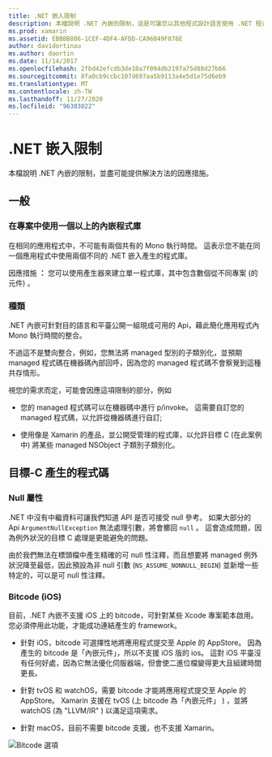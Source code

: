 ```yaml
---
title: .NET 嵌入限制
description: 本檔說明 .NET 內嵌的限制，這是可讓您以其他程式設計語言使用 .NET 程式碼的工具。
ms.prod: xamarin
ms.assetid: EBBBB886-1CEF-4DF4-AFDD-CA96049F878E
author: davidortinau
ms.author: daortin
ms.date: 11/14/2017
ms.openlocfilehash: 2fbd42efcdb3de10a7f094db2197a75d88d27b66
ms.sourcegitcommit: 8fa0cb9ccbc107d697aa5b9113a4e5d1e75d6eb9
ms.translationtype: MT
ms.contentlocale: zh-TW
ms.lasthandoff: 11/27/2020
ms.locfileid: "96303022"
---
```

# <a name="net-embedding-limitations"></a>.NET 嵌入限制

本檔說明 .NET 內嵌的限制，並盡可能提供解決方法的因應措施。

## <a name="general"></a>一般

### <a name="use-more-than-one-embedded-library-in-a-project"></a>在專案中使用一個以上的內嵌程式庫

在相同的應用程式中，不可能有兩個共有的 Mono 執行時間。 這表示您不能在同一個應用程式中使用兩個不同的 .NET 嵌入產生的程式庫。

因應措施 **：** 您可以使用產生器來建立單一程式庫，其中包含數個從不同專案 (的元件) 。

### <a name="subclassing"></a>種類

.NET 內嵌可針對目的語言和平臺公開一組現成可用的 Api，藉此簡化應用程式內 Mono 執行時間的整合。

不過這不是雙向整合，例如，您無法將 managed 型別的子類別化，並預期 managed 程式碼在機器碼內部回呼，因為您的 managed 程式碼不會察覺到這種共存情形。

視您的需求而定，可能會因應這項限制的部分，例如

* 您的 managed 程式碼可以在機器碼中進行 p/invoke。 這需要自訂您的 managed 程式碼，以允許從機器碼進行自訂;

* 使用像是 Xamarin 的產品，並公開受管理的程式庫，以允許目標 C (在此案例中) 將某些 managed NSObject 子類別子類別化。

## <a name="objective-c-generated-code"></a>目標-C 產生的程式碼

### <a name="nullability"></a>Null 屬性

.NET 中沒有中繼資料可讓我們知道 API 是否可接受 null 參考。 如果大部分的 Api `ArgumentNullException` 無法處理引數，將會擲回 `null` 。 這會造成問題，因為例外狀況的目標 C 處理是更能避免的問題。

由於我們無法在標頭檔中產生精確的可 null 性注釋，而且想要將 managed 例外狀況降至最低，因此預設為非 null 引數 (`NS_ASSUME_NONNULL_BEGIN`) 並新增一些特定的，可以是可 null 性注釋。

### <a name="bitcode-ios"></a>Bitcode (iOS) 

目前，.NET 內嵌不支援 iOS 上的 bitcode，可針對某些 Xcode 專案範本啟用。 您必須停用此功能，才能成功連結產生的 framework。

* 針對 iOS，bitcode 可選擇性地將應用程式提交至 Apple 的 AppStore。 因為產生的 bitcode 是「內嵌元件」，所以不支援 iOS 版的 ios。 這對 iOS 平臺沒有任何好處，因為它無法優化伺服器端，但會使二進位檔變得更大且組建時間更長。

* 針對 tvOS 和 watchOS，需要 bitcode 才能將應用程式提交至 Apple 的 AppStore。 Xamarin 支援在 tvOS (上 bitcode 為「內嵌元件」 ) ，並將 watchOS (為 "LLVM/IR" ) 以滿足這項需求。

* 針對 macOS，目前不需要 bitcode 支援，也不支援 Xamarin。

![Bitcode 選項](images/ios-bitcode-option.png)
